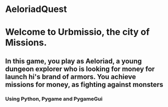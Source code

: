 # AeloriadQuest

<h1> Welcome to Urbmissio, the city of Missions.</h1>
<h2> In this game, you play as Aeloriad, a young dungeon explorer who is looking for money for 
     launch hi's brand of armors. You achieve missions for money, as fighting against monsters 
</h2>

<h3> Using Python, Pygame and PygameGui </h3>

